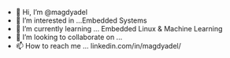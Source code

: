 - 👋 Hi, I’m @magdyadel
- 👀 I’m interested in ...Embedded Systems
- 🌱 I’m currently learning ... Embedded Linux & Machine Learning
- 💞️ I’m looking to collaborate on ...
- 📫 How to reach me ... linkedin.com/in/magdyadel/
<!---
magdyadel/magdyadel is a ✨ special ✨ repository because its `README.md` (this file) appears on your GitHub profile.
You can click the Preview link to take a look at your changes.
--->
